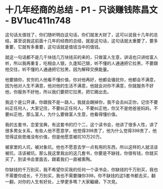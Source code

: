 # 十几年经商的总结 - P1 - 只谈赚钱陈昌文 - BV1uc411n748

这句话太值钱了，你们随听明白这句话，你们就发大财了，这可以说我十几年的总结，甚至说我这前面十几年的经商的总结，就是这句话，这句话就太重要了，要多重要，它就有多重要，这句话就是值钱当中的值钱。

就这一句话都不是几千块钱几万块钱买的来的，只做富人生意，讲话也只讲给富人听，所以我再重复，吃相会人银，久逢知己银，听不懂的人通通把它拉黑，不要跟他交往，听不懂的人通通把它拉黑，因为解释交换能量。

他要搞你，贫穷的人他看不懂价值，你对他再好，他都会骚扰你，他都会不满意，因为他对人生不满意，他对他的生活不满意，他就会对你不满意，你就服务不好他，你服务不好他，所以我们要把它拉黑，把它踢出去。

我这个是公开课，你跟我不是一路人，我就会踢掉你，我不会去纠正你，记住不要纠正任何人，大家记住，不要纠正任何人，不要纠正他，你又不是他爸爸妈妈，不要纠正他，那么富人，为什么要做富人生意，他看得懂价值。

我的五套书，恋爱宝典，有这套书的打个二，这个读书会，他讲了很多人性，讲了很多男女关系，有些人他不愿意学，他觉得398贵了，他为什么觉得398贵了，他觉得这些思维没有价值，但是他愿意被坑10万20万。

被家里的人坑，被对象坑，他也不愿意去学一点有用的东西，所以这样的人就活该被坑，活该被坑，那么我这里我出的这几套书，你要是不缺钱，你很有钱，你就买买了，到读书会里面去，跟着我们一直被熏陶。

你缺钱的千万别买，我不希望你买我的任何一个读书会，你缺钱的千万别买，我也不需要你成长，千万别买，我也不需要赚你398，你不缺钱的这5套书都去买，翻一翻，对你的人生有好处，上學更多嗎？大家繼續，下次見。

